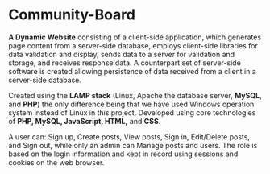 # Community-Board

**A Dynamic Website** consisting of a client-side application, which generates page content from a server-side database, employs client-side libraries for data validation and display, sends data to a server for validation and storage, and receives response data. A counterpart set of server-side software is created allowing persistence of data received from a client in a server-side database. 

Created using the **LAMP stack** (Linux, Apache the database server, **MySQL**, and **PHP**) the only difference being that we have used Windows operation system instead of Linux in this project. Developed using core technologies of **PHP, MySQL, JavaScript, HTML,** and **CSS**.  

A user can: Sign up, Create posts, View posts, Sign in, Edit/Delete posts, and Sign out, while only an admin can Manage posts and users. The role is based on the login information and kept in record using sessions and cookies on the web browser. 



  
